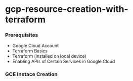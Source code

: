 # gcp-resource-creation-with-terraform


### Prerequisites

- Google Cloud Account
- Terraform Basics
- Terraform (installed on local device)
- Enabling APIs of Certain Services in Google Cloud

### GCE Instace Creation


